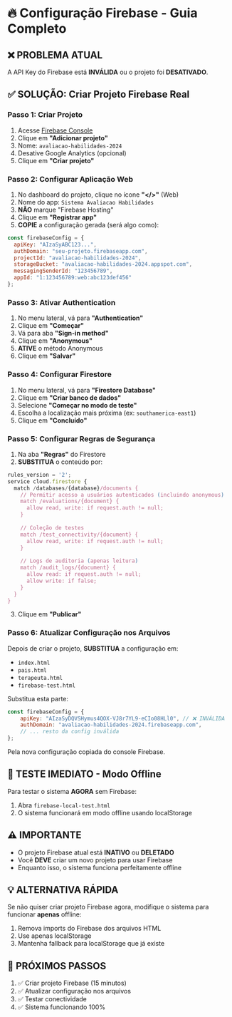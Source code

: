 # 🔥 Configuração Firebase - Guia Completo

## ❌ PROBLEMA ATUAL
A API Key do Firebase está **INVÁLIDA** ou o projeto foi **DESATIVADO**.

## ✅ SOLUÇÃO: Criar Projeto Firebase Real

### Passo 1: Criar Projeto
1. Acesse [Firebase Console](https://console.firebase.google.com/)
2. Clique em **"Adicionar projeto"**
3. Nome: `avaliacao-habilidades-2024`
4. Desative Google Analytics (opcional)
5. Clique em **"Criar projeto"**

### Passo 2: Configurar Aplicação Web
1. No dashboard do projeto, clique no ícone **"</>"** (Web)
2. Nome do app: `Sistema Avaliacao Habilidades`
3. **NÃO** marque "Firebase Hosting"
4. Clique em **"Registrar app"**
5. **COPIE** a configuração gerada (será algo como):

```javascript
const firebaseConfig = {
  apiKey: "AIzaSyABC123...",
  authDomain: "seu-projeto.firebaseapp.com",
  projectId: "avaliacao-habilidades-2024",
  storageBucket: "avaliacao-habilidades-2024.appspot.com",
  messagingSenderId: "123456789",
  appId: "1:123456789:web:abc123def456"
};
```

### Passo 3: Ativar Authentication
1. No menu lateral, vá para **"Authentication"**
2. Clique em **"Começar"**
3. Vá para aba **"Sign-in method"**
4. Clique em **"Anonymous"**
5. **ATIVE** o método Anonymous
6. Clique em **"Salvar"**

### Passo 4: Configurar Firestore
1. No menu lateral, vá para **"Firestore Database"**
2. Clique em **"Criar banco de dados"**
3. Selecione **"Começar no modo de teste"**
4. Escolha a localização mais próxima (ex: `southamerica-east1`)
5. Clique em **"Concluído"**

### Passo 5: Configurar Regras de Segurança
1. Na aba **"Regras"** do Firestore
2. **SUBSTITUA** o conteúdo por:

```javascript
rules_version = '2';
service cloud.firestore {
  match /databases/{database}/documents {
    // Permitir acesso a usuários autenticados (incluindo anonymous)
    match /evaluations/{document} {
      allow read, write: if request.auth != null;
    }
    
    // Coleção de testes
    match /test_connectivity/{document} {
      allow read, write: if request.auth != null;
    }
    
    // Logs de auditoria (apenas leitura)
    match /audit_logs/{document} {
      allow read: if request.auth != null;
      allow write: if false;
    }
  }
}
```

3. Clique em **"Publicar"**

### Passo 6: Atualizar Configuração nos Arquivos
Depois de criar o projeto, **SUBSTITUA** a configuração em:
- `index.html`
- `pais.html` 
- `terapeuta.html`
- `firebase-test.html`

Substitua esta parte:
```javascript
const firebaseConfig = {
    apiKey: "AIzaSyDQVSHymus4QOX-VJ8r7YL9-eCIo08HLl0", // ❌ INVÁLIDA
    authDomain: "avaliacao-habilidades-2024.firebaseapp.com",
    // ... resto da config inválida
};
```

Pela nova configuração copiada do console Firebase.

## 🧪 TESTE IMEDIATO - Modo Offline
Para testar o sistema **AGORA** sem Firebase:
1. Abra `firebase-local-test.html`
2. O sistema funcionará em modo offline usando localStorage

## ⚠️ IMPORTANTE
- O projeto Firebase atual está **INATIVO** ou **DELETADO**
- Você **DEVE** criar um novo projeto para usar Firebase
- Enquanto isso, o sistema funciona perfeitamente offline

## 💡 ALTERNATIVA RÁPIDA
Se não quiser criar projeto Firebase agora, modifique o sistema para funcionar **apenas** offline:
1. Remova imports do Firebase dos arquivos HTML
2. Use apenas localStorage
3. Mantenha fallback para localStorage que já existe

## 🔧 PRÓXIMOS PASSOS
1. ✅ Criar projeto Firebase (15 minutos)
2. ✅ Atualizar configuração nos arquivos
3. ✅ Testar conectividade
4. ✅ Sistema funcionando 100%